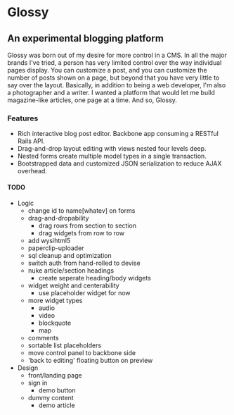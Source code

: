 # Glossy

## An experimental blogging platform

Glossy was born out of my desire for more control in a CMS. In all the major brands I've tried, a person has very limited control over the way individual pages display. You can customize a post, and you can customize the number of posts shown on a page, but beyond that you have very little to say over the layout. Basically, in addition to being a web developer, I'm also a photographer and a writer. I wanted a platform that would let me build magazine-like articles, one page at a time. And so, Glossy.

### Features
+ Rich interactive blog post editor. Backbone app consuming a RESTful Rails API.
+ Drag-and-drop layout editing with views nested four levels deep.
+ Nested forms create multiple model types in a single transaction.
+ Bootstrapped data and customized JSON serialization to reduce AJAX overhead.

#### TODO
+ Logic
  + change id to name[whatev] on forms
  + drag-and-dropability
    + drag rows from section to section
    + drag widgets from row to row
  + add wysihtml5
  + paperclip-uploader
  + sql cleanup and optimization
  + switch auth from hand-rolled to devise
  + nuke article/section headings
    + create seperate heading/body widgets
  + widget weight and centerability
    + use placeholder widget for now
  + more widget types
    + audio
    + video
    + blockquote
    + map
  + comments
  + sortable list placeholders
  + move control panel to backbone side
  + 'back to editing' floating button on preview
+ Design
  + front/landing page
  + sign in
    + demo button
  + dummy content
    + demo article

